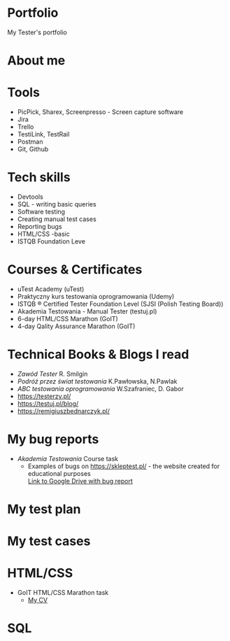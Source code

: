 # Portfolio
My Tester's portfolio
# About me

# Tools
- PicPick, Sharex, Screenpresso - Screen capture software
- Jira
- Trello
- TestiLink, TestRail 
- Postman 
- Git, Github 
# Tech skills
- Devtools
- SQL - writing basic queries 
- Software testing
- Creating manual test cases
- Reporting bugs
- HTML/CSS -basic
- ISTQB Foundation Leve
# Courses & Certificates
- uTest Academy (uTest)
- Praktyczny kurs testowania oprogramowania (Udemy)
- ISTQB ® Certified Tester Foundation Level (SJSI (Polish Testing Board))
- Akademia Testowania - Manual Tester (testuj.pl)
- 6-day HTML/CSS Marathon (GoIT)
- 4-day Qality Assurance Marathon (GoIT)
# Technical Books & Blogs I read 
- *Zawód Tester* R. Smilgin
- *Podróż przez świat testowania* K.Pawłowska, N.Pawlak
- *ABC testowania oprogramowania* W.Szafraniec, D. Gabor
- <https://testerzy.pl/>
- <https://testuj.pl/blog/>
- <https://remigiuszbednarczyk.pl/>
# My bug reports 
- *Akademia Testowania* Course task
  - Examples of bugs on <https://skleptest.pl/> - the website created for educational purposes <br> [Link to Google Drive with bug report](https://docs.google.com/spreadsheets/d/1TNFiqOTx2JbShKyF6R7EVkMIi591TnxDA24EJQvM1V0/edit#gid=0)     
# My test plan
# My test cases
# HTML/CSS
- GoIT HTML/CSS Marathon task
   - [My CV](https://64bf855026f9983b45cbcfee--splendid-griffin-ad480d.netlify.app/)
# SQL 
